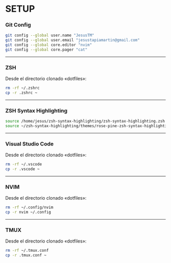 # SETUP

### Git Config
```bash
git config --global user.name "JesusTM"
git config --global user.email "jesustapiamartin@gmail.com"
git config --global core.editor "nvim"
git config --global core.pager "cat"
```
---
### ZSH 
Desde el directorio clonado «dotfiles»:
```bash
rm -rf ~/.zshrc
cp -r .zshrc ~
```
---
### ZSH Syntax Highlighting
```bash
source /home/jesus/zsh-syntax-highlighting/zsh-syntax-highlighting.zsh
source ~/zsh-syntax-highlighting/themes/rose-pine-zsh-syntax-highlighting.zsh
```
---
### Visual Studio Code 
Desde el directorio clonado «dotfiles»:
```bash
rm -rf ~/.vscode 
cp -r .vscode ~
```
---
### NVIM 
Desde el directorio clonado «dotfiles»:
```bash
rm -rf ~/.config/nvim 
cp -r nvim ~/.config
```
---
### TMUX
Desde el directorio clonado «dotfiles»:
```bash
rm -rf ~/.tmux.conf 
cp -r .tmux.conf ~
```
